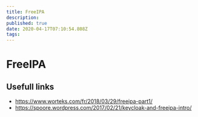 ```yaml
---
title: FreeIPA
description: 
published: true
date: 2020-04-17T07:10:54.808Z
tags: 
---
```


# FreeIPA

## Usefull links

* https://www.worteks.com/fr/2018/03/29/freeipa-part1/
* https://spoore.wordpress.com/2017/02/21/keycloak-and-freeipa-intro/